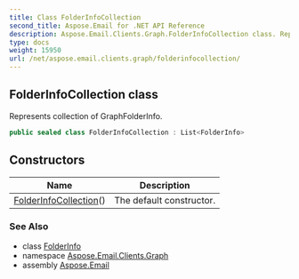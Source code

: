 ```yaml
---
title: Class FolderInfoCollection
second_title: Aspose.Email for .NET API Reference
description: Aspose.Email.Clients.Graph.FolderInfoCollection class. Represents collection of GraphFolderInfo
type: docs
weight: 15950
url: /net/aspose.email.clients.graph/folderinfocollection/
---
```

## FolderInfoCollection class

Represents collection of GraphFolderInfo.

```csharp
public sealed class FolderInfoCollection : List<FolderInfo>
```

## Constructors

| Name | Description |
| --- | --- |
| [FolderInfoCollection](folderinfocollection/)() | The default constructor. |

### See Also

* class [FolderInfo](../folderinfo/)
* namespace [Aspose.Email.Clients.Graph](../../aspose.email.clients.graph/)
* assembly [Aspose.Email](../../)


